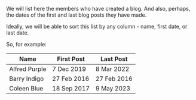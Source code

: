We will list here the members who have created a blog. And also, 
perhaps, the dates of the first and last blog posts they have made.

Ideally, we will be able to sort this list by any column - name,
first date, or last date.

So, for example:

Name  | First Post  | Last Post
--------------|-----------|----------
Alfred Purple | 7 Dec 2019 | 8 Mar 2022
Barry Indigo  | 27 Feb 2016  | 27 Feb 2016
Coleen Blue |  18 Sep 2017 | 9 May 2023
